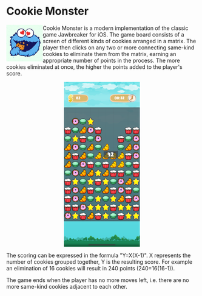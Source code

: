 # Cookie Monster

<img align="left" width="96" height="96" src="/Cookie%20Monster/Assets.xcassets/AppIcon.appiconset/cookie_monster.png">
Cookie Monster is a modern implementation of the classic game Jawbreaker for iOS.
The game board consists of a screen of different kinds of cookies arranged in a matrix.
The player then clicks on any two or more connecting same-kind cookies to eliminate them
from the matrix, earning an appropriate number of points in the process. The more cookies
eliminated at once, the higher the points added to the player's score.

<p align="center">
<img src="Screenshots/iPhone 12 Pro Max.png" 
        alt="Cookie Monster" 
        width="200"
        style="display: block; margin: 20 auto;" />
</p>

The scoring can be expressed in the formula "Y=X(X-1)". X represents the number of cookies
grouped together, Y is the resulting score. For example an elimination of 16 cookies will
result in 240 points (240=16(16-1)).

The game ends when the player has no more moves left, i.e. there are no more same-kind cookies
adjacent to each other.
